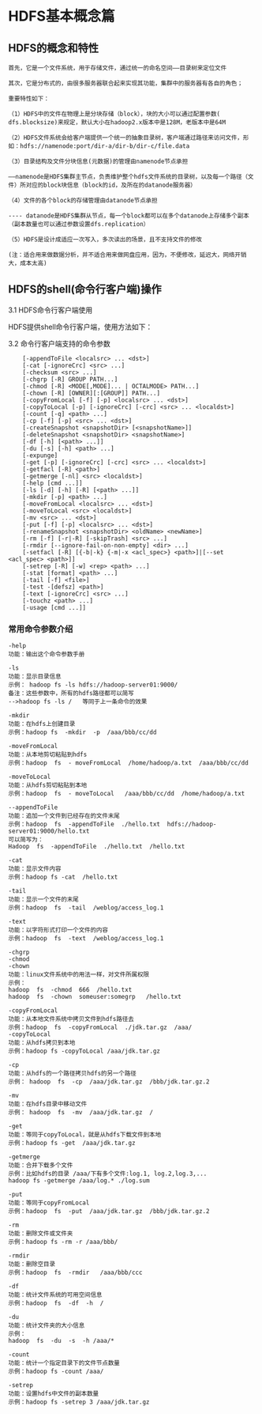 # HDFS基本概念篇

## HDFS的概念和特性

	首先，它是一个文件系统，用于存储文件，通过统一的命名空间——目录树来定位文件

	其次，它是分布式的，由很多服务器联合起来实现其功能，集群中的服务器有各自的角色；

	重要特性如下：
	
	（1）HDFS中的文件在物理上是分块存储（block），块的大小可以通过配置参数( dfs.blocksize)来规定，默认大小在hadoop2.x版本中是128M，老版本中是64M

	（2）HDFS文件系统会给客户端提供一个统一的抽象目录树，客户端通过路径来访问文件，形如：hdfs://namenode:port/dir-a/dir-b/dir-c/file.data

	（3）目录结构及文件分块信息(元数据)的管理由namenode节点承担
	
	——namenode是HDFS集群主节点，负责维护整个hdfs文件系统的目录树，以及每一个路径（文件）所对应的block块信息（block的id，及所在的datanode服务器）

	（4）文件的各个block的存储管理由datanode节点承担
	
	---- datanode是HDFS集群从节点，每一个block都可以在多个datanode上存储多个副本（副本数量也可以通过参数设置dfs.replication）

	（5）HDFS是设计成适应一次写入，多次读出的场景，且不支持文件的修改

	(注：适合用来做数据分析，并不适合用来做网盘应用，因为，不便修改，延迟大，网络开销大，成本太高)
	
## HDFS的shell(命令行客户端)操作
	 
3.1 HDFS命令行客户端使用

HDFS提供shell命令行客户端，使用方法如下：

3.2 命令行客户端支持的命令参数

        [-appendToFile <localsrc> ... <dst>]
        [-cat [-ignoreCrc] <src> ...]
        [-checksum <src> ...]
        [-chgrp [-R] GROUP PATH...]
        [-chmod [-R] <MODE[,MODE]... | OCTALMODE> PATH...]
        [-chown [-R] [OWNER][:[GROUP]] PATH...]
        [-copyFromLocal [-f] [-p] <localsrc> ... <dst>]
        [-copyToLocal [-p] [-ignoreCrc] [-crc] <src> ... <localdst>]
        [-count [-q] <path> ...]
        [-cp [-f] [-p] <src> ... <dst>]
        [-createSnapshot <snapshotDir> [<snapshotName>]]
        [-deleteSnapshot <snapshotDir> <snapshotName>]
        [-df [-h] [<path> ...]]
        [-du [-s] [-h] <path> ...]
        [-expunge]
        [-get [-p] [-ignoreCrc] [-crc] <src> ... <localdst>]
        [-getfacl [-R] <path>]
        [-getmerge [-nl] <src> <localdst>]
        [-help [cmd ...]]
        [-ls [-d] [-h] [-R] [<path> ...]]
        [-mkdir [-p] <path> ...]
        [-moveFromLocal <localsrc> ... <dst>]
        [-moveToLocal <src> <localdst>]
        [-mv <src> ... <dst>]
        [-put [-f] [-p] <localsrc> ... <dst>]
        [-renameSnapshot <snapshotDir> <oldName> <newName>]
        [-rm [-f] [-r|-R] [-skipTrash] <src> ...]
        [-rmdir [--ignore-fail-on-non-empty] <dir> ...]
        [-setfacl [-R] [{-b|-k} {-m|-x <acl_spec>} <path>]|[--set <acl_spec> <path>]]
        [-setrep [-R] [-w] <rep> <path> ...]
        [-stat [format] <path> ...]
        [-tail [-f] <file>]
        [-test -[defsz] <path>]
        [-text [-ignoreCrc] <src> ...]
        [-touchz <path> ...]
        [-usage [cmd ...]]

### 常用命令参数介绍

	-help             
	功能：输出这个命令参数手册

	-ls                  
	功能：显示目录信息
	示例： hadoop fs -ls hdfs://hadoop-server01:9000/
	备注：这些参数中，所有的hdfs路径都可以简写
	-->hadoop fs -ls /   等同于上一条命令的效果

	-mkdir              
	功能：在hdfs上创建目录
	示例：hadoop fs  -mkdir  -p  /aaa/bbb/cc/dd

	-moveFromLocal            
	功能：从本地剪切粘贴到hdfs
	示例：hadoop  fs  - moveFromLocal  /home/hadoop/a.txt  /aaa/bbb/cc/dd

	-moveToLocal              
	功能：从hdfs剪切粘贴到本地
	示例：hadoop  fs  - moveToLocal   /aaa/bbb/cc/dd  /home/hadoop/a.txt 

	--appendToFile  
	功能：追加一个文件到已经存在的文件末尾
	示例：hadoop  fs  -appendToFile  ./hello.txt  hdfs://hadoop-server01:9000/hello.txt
	可以简写为：
	Hadoop  fs  -appendToFile  ./hello.txt  /hello.txt

	-cat  
	功能：显示文件内容  
	示例：hadoop fs -cat  /hello.txt

	-tail                 
	功能：显示一个文件的末尾
	示例：hadoop  fs  -tail  /weblog/access_log.1

	-text                  
	功能：以字符形式打印一个文件的内容
	示例：hadoop  fs  -text  /weblog/access_log.1

	-chgrp 
	-chmod
	-chown
	功能：linux文件系统中的用法一样，对文件所属权限
	示例：
	hadoop  fs  -chmod  666  /hello.txt
	hadoop  fs  -chown  someuser:somegrp   /hello.txt

	-copyFromLocal    
	功能：从本地文件系统中拷贝文件到hdfs路径去
	示例：hadoop  fs  -copyFromLocal  ./jdk.tar.gz  /aaa/
	-copyToLocal      
	功能：从hdfs拷贝到本地
	示例：hadoop fs -copyToLocal /aaa/jdk.tar.gz

	-cp              
	功能：从hdfs的一个路径拷贝hdfs的另一个路径
	示例： hadoop  fs  -cp  /aaa/jdk.tar.gz  /bbb/jdk.tar.gz.2

	-mv                     
	功能：在hdfs目录中移动文件
	示例： hadoop  fs  -mv  /aaa/jdk.tar.gz  /

	-get              
	功能：等同于copyToLocal，就是从hdfs下载文件到本地
	示例：hadoop fs -get  /aaa/jdk.tar.gz

	-getmerge             
	功能：合并下载多个文件
	示例：比如hdfs的目录 /aaa/下有多个文件:log.1, log.2,log.3,...
	hadoop fs -getmerge /aaa/log.* ./log.sum

	-put                
	功能：等同于copyFromLocal
	示例：hadoop  fs  -put  /aaa/jdk.tar.gz  /bbb/jdk.tar.gz.2

	-rm                
	功能：删除文件或文件夹
	示例：hadoop fs -rm -r /aaa/bbb/

	-rmdir                 
	功能：删除空目录
	示例：hadoop  fs  -rmdir   /aaa/bbb/ccc

	-df               
	功能：统计文件系统的可用空间信息
	示例：hadoop  fs  -df  -h  /

	-du 
	功能：统计文件夹的大小信息
	示例：
	hadoop  fs  -du  -s  -h /aaa/*

	-count         
	功能：统计一个指定目录下的文件节点数量
	示例：hadoop fs -count /aaa/

	-setrep                
	功能：设置hdfs中文件的副本数量
	示例：hadoop fs -setrep 3 /aaa/jdk.tar.gz
